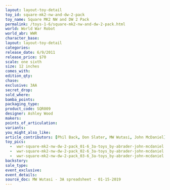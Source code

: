 ```yaml
---
layout: layout-toy-detail 
toy_id: square-mk2-nw-and-dw-2-pack
toy_name: Square MK2 NW and DW 2 Pack
permalink: /toys-1-6/square-mk2-nw-and-dw-2-pack.html
world: World War Robot
world_abr: WWR
character_base: 
layout: layout-toy-detail
categories: 
release_date: 6/9/2011
release_price: $70 
scale: one sixth
size: 12 inches
comes_with: 
edition_qty: 
chase: 
exclusive: 3AA
secret_drop: 
sold_where: 
bamba_points: 
packaging_type: 
product_code: SQR009
designer: Ashley Wood
makers: 
points_of_articulation: 
variants: 
you_might_also_like: 
article_contributors: [Phil Back, Don Slater, MW Wutasi, John McDaniel]
toy_pics: 
  -  wwr-square-mk2-nw-dw-2-pack_01-6_3a-toys_by-abrader-john-mcdaniel.jpg
  -  wwr-square-mk2-nw-dw-2-pack_02-6_3a-toys_by-abrader-john-mcdaniel.jpg
  -  wwr-square-mk2-nw-dw-2-pack_03-6_3a-toys_by-abrader-john-mcdaniel.jpg
backstory: 
sale_type: 
event_exclusive: 
event_details: 
source_doc: MW Wutasi - 3A spreadsheet - 01-15-2019
---
```

